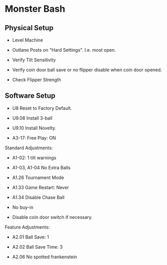 # Monster Bash

## Physical Setup

-   Level Machine

-   Outlane Posts on "Hard Settings". I.e. most open.

-   Verify Tilt Sensitivity

-   Verify coin door ball save or no flipper disable when coin door opened.

-   Check Flipper Strength

## Software Setup

-   U8 Reset to Factory Default.

-   U9.08 Install 3-ball

-   U9.10 Install Novelty.

-   A3-17: Free Play: ON

Standard Adjustments:

-   A1-02: 1 tilt warnings

-   A1-03, A1-04 No Extra Balls

-   A1.26 Tournament Mode

-   A1.33 Game Restart: Never

-   A1.34 Disable Chase Ball

-   No buy-in

-   Disable coin door switch if necessary.

Feature Adjustments:

-   A2.01 Ball Save: 1

-   A2.02 Ball Save Time: 3

-   A2.06 No spotted frankenstein
